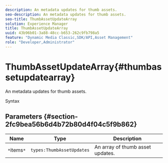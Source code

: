 ```yaml
---
description: An metadata updates for thumb assets.
seo-description: An metadata updates for thumb assets.
seo-title: ThumbAssetUpdateArray
solution: Experience Manager
title: ThumbAssetUpdateArray
uuid: 43b96b01-3a88-48cc-b653-262c9fb798a5
feature: "Dynamic Media Classic,SDK/API,Asset Management"
role: "Developer,Administrator"
---
```


# ThumbAssetUpdateArray{#thumbassetupdatearray}

An metadata updates for thumb assets.

 Syntax 

## Parameters {#section-2fc9bea56b6d4b72b80d4f04c5f9b862}

|  Name  | Type  | Description  |
|---|---|---|
|  `*`items`*`  | `types:ThumbAssetUpdates`  | An array of thumb asset updates.  |

